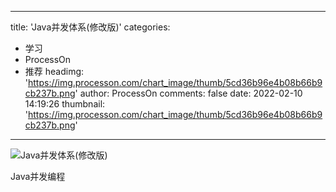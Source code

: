 
---
title: 'Java并发体系(修改版)'
categories: 
 - 学习
 - ProcessOn
 - 推荐
headimg: 'https://img.processon.com/chart_image/thumb/5cd36b96e4b08b66b9cb237b.png'
author: ProcessOn
comments: false
date: 2022-02-10 14:19:26
thumbnail: 'https://img.processon.com/chart_image/thumb/5cd36b96e4b08b66b9cb237b.png'
---

<div>   
<img class="thumb" alt="Java并发体系(修改版)" src="https://img.processon.com/chart_image/thumb/5cd36b96e4b08b66b9cb237b.png" referrerpolicy="no-referrer">
<p>Java并发编程</p>  
</div>
            